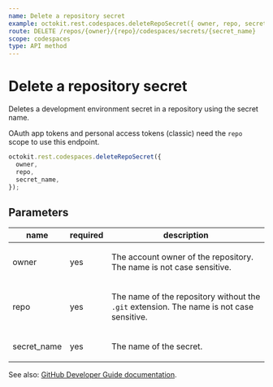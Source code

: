 ```yaml
---
name: Delete a repository secret
example: octokit.rest.codespaces.deleteRepoSecret({ owner, repo, secret_name })
route: DELETE /repos/{owner}/{repo}/codespaces/secrets/{secret_name}
scope: codespaces
type: API method
---
```


# Delete a repository secret

Deletes a development environment secret in a repository using the secret name.

OAuth app tokens and personal access tokens (classic) need the `repo` scope to use this endpoint.

```js
octokit.rest.codespaces.deleteRepoSecret({
  owner,
  repo,
  secret_name,
});
```

## Parameters

<table>
  <thead>
    <tr>
      <th>name</th>
      <th>required</th>
      <th>description</th>
    </tr>
  </thead>
  <tbody>
    <tr><td>owner</td><td>yes</td><td>

The account owner of the repository. The name is not case sensitive.

</td></tr>
<tr><td>repo</td><td>yes</td><td>

The name of the repository without the `.git` extension. The name is not case sensitive.

</td></tr>
<tr><td>secret_name</td><td>yes</td><td>

The name of the secret.

</td></tr>
  </tbody>
</table>

See also: [GitHub Developer Guide documentation](https://docs.github.com/rest/codespaces/repository-secrets#delete-a-repository-secret).

